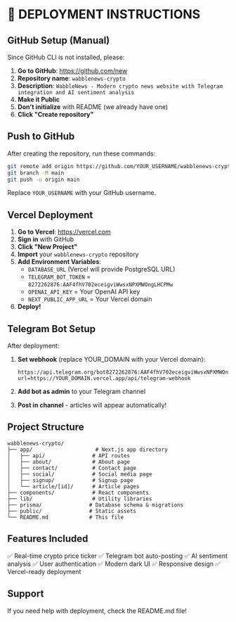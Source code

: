 # 🚀 DEPLOYMENT INSTRUCTIONS

## GitHub Setup (Manual)

Since GitHub CLI is not installed, please:

1. **Go to GitHub**: https://github.com/new
2. **Repository name**: `wabblenews-crypto`
3. **Description**: `WabbleNews - Modern crypto news website with Telegram integration and AI sentiment analysis`
4. **Make it Public**
5. **Don't initialize** with README (we already have one)
6. **Click "Create repository"**

## Push to GitHub

After creating the repository, run these commands:

```bash
git remote add origin https://github.com/YOUR_USERNAME/wabblenews-crypto.git
git branch -M main
git push -u origin main
```

Replace `YOUR_USERNAME` with your GitHub username.

## Vercel Deployment

1. **Go to Vercel**: https://vercel.com
2. **Sign in** with GitHub
3. **Click "New Project"**
4. **Import** your `wabblenews-crypto` repository
5. **Add Environment Variables**:
   - `DATABASE_URL` (Vercel will provide PostgreSQL URL)
   - `TELEGRAM_BOT_TOKEN` = `8272262876:AAF4fhV702eceigviWwsxNPXMWOngLHCPMw`
   - `OPENAI_API_KEY` = Your OpenAI API key
   - `NEXT_PUBLIC_APP_URL` = Your Vercel domain
6. **Deploy!**

## Telegram Bot Setup

After deployment:

1. **Set webhook** (replace YOUR_DOMAIN with your Vercel domain):
   ```
   https://api.telegram.org/bot8272262876:AAF4fhV702eceigviWwsxNPXMWOngLHCPMw/setWebhook?url=https://YOUR_DOMAIN.vercel.app/api/telegram-webhook
   ```

2. **Add bot as admin** to your Telegram channel
3. **Post in channel** - articles will appear automatically!

## Project Structure

```
wabblenews-crypto/
├── app/                    # Next.js app directory
│   ├── api/               # API routes
│   ├── about/             # About page
│   ├── contact/           # Contact page
│   ├── social/            # Social media page
│   ├── signup/            # Signup page
│   └── article/[id]/      # Article pages
├── components/            # React components
├── lib/                   # Utility libraries
├── prisma/               # Database schema & migrations
├── public/               # Static assets
└── README.md             # This file
```

## Features Included

✅ Real-time crypto price ticker
✅ Telegram bot auto-posting
✅ AI sentiment analysis
✅ User authentication
✅ Modern dark UI
✅ Responsive design
✅ Vercel-ready deployment

## Support

If you need help with deployment, check the README.md file!
